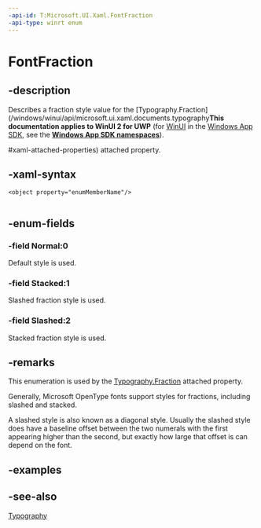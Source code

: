 ```yaml
---
-api-id: T:Microsoft.UI.Xaml.FontFraction
-api-type: winrt enum
---
```


<!-- Enumeration syntax
public enum Windows.UI.Xaml.FontFraction : int
-->

# FontFraction

## -description
Describes a fraction style value for the [Typography.Fraction](/windows/winui/api/microsoft.ui.xaml.documents.typography**This documentation applies to WinUI 2 for UWP** (for [WinUI](/windows/apps/winui/winui3/) in the [Windows App SDK](/windows/apps/windows-app-sdk/), see the **[Windows App SDK namespaces](/windows/windows-app-sdk/api/winrt/)**).

#xaml-attached-properties) attached property.

## -xaml-syntax
```xaml
<object property="enumMemberName"/>
 
```


## -enum-fields
### -field Normal:0
Default style is used.

### -field Stacked:1
Slashed fraction style is used.

### -field Slashed:2
Stacked fraction style is used.


## -remarks
This enumeration is used by the [Typography.Fraction](/windows/winui/api/microsoft.ui.xaml.documents.typography#xaml-attached-properties) attached property.

Generally, Microsoft OpenType fonts support styles for fractions, including slashed and stacked.

A slashed style is also known as a diagonal style. Usually the slashed style does have a baseline offset between the two numerals with the first appearing higher than the second, but exactly how large that offset is can depend on the font.

## -examples

## -see-also
[Typography](../microsoft.ui.xaml.documents/typography.md)
